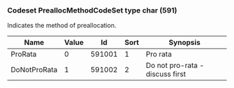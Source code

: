 ### Codeset PreallocMethodCodeSet type char (591)

Indicates the method of preallocation.

| Name         | Value | Id     | Sort | Synopsis                        |
|--------------|-------|--------|------|---------------------------------|
| ProRata      | 0     | 591001 | 1    | Pro rata                        |
| DoNotProRata | 1     | 591002 | 2    | Do not pro-rata - discuss first |

